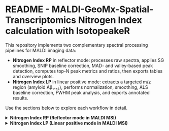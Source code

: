 # README - MALDI-GeoMx-Spatial-Transcriptomics Nitrogen Index calculation with IsotopeakeR

This repository implements two complementary spectral processing pipelines for MALDI imaging data:

- **Nitrogen Index RP** in reflector mode: processes raw spectra, applies SG smoothing, SNIP baseline correction, MAD- and valley-based peak detection, computes top-N peak metrics and ratios, then exports tables and overview plots.
- **Nitrogen Index LP** in linear positive mode: extracts a targeted m/z region (amyloid Aβ₁₋₄₂), performs normalization, smoothing, ALS baseline correction, FWHM peak analysis, and exports annotated results.

Use the sections below to explore each workflow in detail.

<details>
  
<summary><strong> Nitrogen Index RP (Reflector mode in MALDI MSI) </strong></summary>

---

### Table of Contents

1. [Step 1: Parameter Setup](#step-1-parameter-setup)  
2. [Step 2: Helper Functions](#step-2-helper-functions)  
3. [Step 3: Single-File Processing](#step-3-single-file-processing)  
4. [Step 4: Intensity Scaling](#step-4-intensity-scaling)  
5. [Step 5: Smoothing & Baseline Removal](#step-5-smoothing--baseline-removal)  
6. [Step 6: Peak Detection within ROI](#step-6-peak-detection-within-roi)  
7. [Step 7: Peak Metrics Computation](#step-7-peak-metrics-computation)  
8. [Step 8: Plot Generation](#step-8-plot-generation)  
9. [Step 9: Aggregation & Ratio Calculation](#step-9-aggregation--ratio-calculation)  
10. [Step 10: Export & Visualization Output](#step-10-export--visualization-output)  

---

#### Step 1: Parameter Setup  
All tunable settings at top of **pipeline.R**:
- **folder_in**, **file_pat** – input directory & file pattern  
- **spec_min**, **spec_max** – spectrum ROI m/z bounds  
- **peak_min**, **peak_max** – peak-detection ROI bounds  
- **sgolay_p**, **sgolay_n** – SG filter order & window  
- **snip_iter** – SNIP baseline iterations  
- **SNR**, **halfWindow**, **minIntensity** – detection thresholds  
- **intensity_transform** – `"sqrt"`  
- **top_n** – how many peaks to keep  
- **scaling** – `"RMSE"` or `"pct"`  
- **ratio_from**, **ratio_to**, **ratio_basis** – peak numbers & basis  
- **out_table**, **out_plots** – Excel & PNG filenames  

---

#### Step 2: Helper Functions  
- **load_file(path)** – read TXT/CSV, numeric mz & intensity  
- **baseline_snip(y,it)** – iterative SNIP baseline  
- **detect_peaks_mad(...)** – local maxima + MAD filter  
- **detect_peaks_min_distance(...)** – min‐distance peak filter  
- **find_bounds_valley(x,y,idx)** – valley boundaries  
- **peak_metrics(x,y,L,R)** – AUC, centroid, FWHM  
- **transform_intensity(df,method)** – none/√/log transform  

---

#### Step 3: Single-File Processing  
**process_single(path)**:
1. Load & filter `[spec_min,spec_max]`  
2. Transform intensity  
3. Scale (RMSE or pct)  
4. SG smoothing + SNIP baseline removal  
5. Detect peaks in `[peak_min,peak_max]`, keep top_n  
6. Compute peak metrics & build tibble  
7. Return list(table, plot, spec)  

---

#### Step 4: Intensity Scaling  
- **RMSE**: divide by √mean(intensity²)  
- **Pct**: normalize max(intensity)=100  

---

#### Step 5: Smoothing & Baseline Removal  
1. **Savitzky–Golay** (sgolay_p, sgolay_n)  
2. **Subtract** SNIP baseline (snip_iter)  
3. **Clamp** negatives to zero  

---

#### Step 6: Peak Detection within ROI  
- Subset to `[peak_min,peak_max]`  
- `detect_peaks_min_distance()` with min_distance=0.5  
- Keep up to **top_n** peaks  

---

#### Step 7: Peak Metrics Computation  
For each peak:
- Boundaries via `find_bounds_valley()`  
- AUC/centroid/FWHM via `peak_metrics()`  
- Assemble file, peak#, mz, intensity, range, metrics  

---

#### Step 8: Plot Generation  
- `ggplot2` line plot of processed spectrum  
- Highlight ROIs, annotate peaks `#1`, `#2`, …  
- Title = filename  

---

#### Step 9: Aggregation & Ratio Calculation  
1. `list.files()` → `proc_list`  
2. `bind_rows()` → `metrics_all`  
3. `calc_peak_ratio_info()` → `ratio_table`  

---

#### Step 10: Export & Visualization Output  
- **Excel**: sheets “Peaks” & “Ratio” via `openxlsx` → `out_table`  
- **PNG grid**: arrange all plots via `gridExtra` → `out_plots`  
- Console message: n peaks in n spectra processed  

---
</details>

<details>
<summary><strong> Nitrogen Index LP (Linear positive mode in MALDI MSI) </strong></summary>

---

### Table of Contents

1. [Step 1: Creation of Raw Mass Spectra](#step-1-creation-of-raw-mass-spectra)  
2. [Step 2: Intensity Normalization](#step-2-intensity-normalization)  
3. [Step 3: Spectral Smoothing](#step-3-spectral-smoothing)  
4. [Step 4: Baseline Correction](#step-4-baseline-correction)  
5. [Step 5: Data Saving](#step-5-data-saving)  
6. [Step 6: Peak Analysis](#step-6-peak-analysis)  
7. [Step 7: Visualization](#step-7-visualization)  
8. [Step 8: Data Aggregation & Annotation](#step-8-data-aggregation--annotation)  
9. [Step 9: Sorting & Final Preparation](#step-9-sorting--final-preparation)  
10. [Step 10: Export of Results](#step-10-export-of-results)  

---

#### Step 1: Creation of Raw Mass Spectra

Raw mass spectra were generated by reading each input data file and extracting the signal around a targeted *m/z* value corresponding to amyloid Aβ₁₋₄₂. A ±25 *m/z* tolerance window was applied to isolate the region of interest before further processing.

---

#### Step 2: Intensity Normalization

Each spectrum’s intensity trace was scaled to percentage of its own maximum intensity. This “100% normalization” ensures comparability across spectra by compensating for absolute intensity differences between acquisitions.

---

#### Step 3: Spectral Smoothing  

To reduce noise while preserving peak shapes, a **Savitzky–Golay filter** was applied with:  
- Polynomial order 
- Window size  

This smoothing step enhances subsequent peak detection performance.

---

#### Step 4: Baseline Correction 

Smoothed spectra were corrected for low‐frequency background using the **Asymmetric Least Squares (ALS)** algorithm with:  
- Smoothing parameter (λ)
- Asymmetry parameter (p)  
- Maximum iterations  

Baseline drift is thereby removed, improving accuracy of peak quantification.

---

#### Step 5: Data Saving

Baseline-corrected spectra are serialized to `.rds` files. This allows you to resume downstream analyses without repeating the computationally intensive preprocessing steps.

---

#### Step 6: Peak Analysis  
Automatic peak analysis is performed on each baseline-corrected spectrum to extract quantitative descriptors. In this pipeline we focus on:  
- **Full Width at Half Maximum (FWHM)** — measures peak broadness.  

Additional metrics can be added as needed.

---

#### Step 7: Visualization  

Analysis results are plotted using a grid layout that arranges individual spectrum overlays side by side. This layout facilitates rapid visual comparison of peak shapes and heights across all samples.

---

#### Step 8: Data Aggregation & Annotation  

Individual peak tables are concatenated into a single data frame. Row names or file identifiers are parsed to extract metadata fields—specifically **model type** and **region of interest (ROI)**—which are added as separate columns for structured annotation.

---

#### Step 9: Sorting & Final Preparation  

The combined dataset is sorted by numeric ROI identifier. This ordering ensures that results are organized in biologically or spatially meaningful sequence prior to export.

---

#### Step 10: Export of Results  

The finalized, annotated dataset was exported to an **Excel spreadsheet** to facilitate downstream statistical analysis, reporting, and sharing with collaborators.

---
</details>


